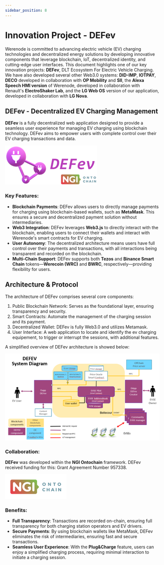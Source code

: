 ```yaml
---
sidebar_position: 8
---
```


# Innovation Project - DEFev

Werenode is committed to advancing electric vehicle (EV) charging technologies and decentralized energy solutions by developing innovative components that leverage blockchain, IoT, decentralized identity, and cutting-edge user interfaces. This document highlights one of our key innovation projects: **DEFev**, DLT Ecosystem For Electric Vehicle Charging. We have also developed several other Web3.0 systems: **DID-IMP**, **IOTPAY**, **DECO** developed in collaboration with **OP Mobility** and **SII**, the **Alexa Speech HMI version** of Werenode, developed in collaboration with Renault's **ElectroShaker Lab**, and the **LG Web OS** version of our application, developed in collaboration with **LG Nova**.

## DEFev - Decentralized EV Charging Management

**DEFev** is a fully decentralized web application designed to provide a seamless user experience for managing EV charging using blockchain technology. DEFev aims to empower users with complete control over their EV charging transactions and data. 

<a href="https://defev.io/" target="_blank" rel="noopener noreferrer">
    <img src="/img/LogotexteDEFev_ontochain.png" width="300" height="auto"></img>
</a>

### Key Features:

- **Blockchain Payments**: DEFev allows users to directly manage payments for charging using blockchain-based wallets, such as **MetaMask**. This ensures a secure and decentralized payment solution without intermediaries.
- **Web3 Integration**: DEFev leverages **Web3.js** to directly interact with the blockchain, enabling users to connect their wallets and interact with Werenode's smart contracts for EV charging.
- **User Autonomy**: The decentralized architecture means users have full control over their payments and transactions, with all interactions being transparent and recorded on the blockchain.
- **Multi-Chain Support**: DEFev supports both **Tezos** and **Binance Smart Chain** tokens—**Werecoin (WRC)** and **BWRC**, respectively—providing flexibility for users.

## Architecture & Protocol

The architecture of DEFev comprises several core components:

1) Public Blockchain Network: Serves as the foundational layer, ensuring transparency and security.
2) Smart Contracts: Automate the management of the charging session and its payment.
3) Decentralized Wallet: DEFev is fully Web3.0 and utilizes Metamask.
4) User Interface: A web application to locate and identify the ev charging equipement, to trigger or interrupt the sessions, with additional features.

A simplified overview of DEFev architecture is showed below:

<img src="/img/DEFev_architecture.png"></img>

### Collaboration:

**DEFev** was developed within the **NGI Ontochain** framework. DEFev received funding for this: Grant Agreement Number 957338.

<a href="https://ontochain.ngi.eu/" target="_blank" rel="noopener">
    <img src="/img/logo-ngi-ontochain-positive.png" width="200" height="auto"></img>
</a>

### Benefits:

- **Full Transparency**: Transactions are recorded on-chain, ensuring full transparency for both charging station operators and EV drivers.
- **Secure Payments**: By using blockchain wallets like MetaMask, DEFev eliminates the risk of intermediaries, ensuring fast and secure transactions.
- **Seamless User Experience**: With the **Plug&Charge** feature, users can enjoy a simplified charging process, requiring minimal interaction to initiate a charging session.
